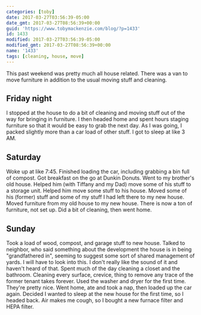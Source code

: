 ```yaml
---
categories: [toby]
date: 2017-03-27T03:56:39-05:00
date_gmt: 2017-03-27T08:56:39+00:00
guid: 'https://www.tobymackenzie.com/blog/?p=1433'
id: 1433
modified: 2017-03-27T03:56:39-05:00
modified_gmt: 2017-03-27T08:56:39+00:00
name: '1433'
tags: [cleaning, house, move]
---
```


This past weekend was pretty much all house related.  There was a van to move furniture in addition to the usual moving stuff and cleaning.<!--more-->

Friday night
------------

I stopped at the house to do a bit of cleaning and moving stuff out of the way for bringing in furniture.  I then headed home and spent hours staging furniture so that it would be easy to grab the next day.  As I was going, I packed slightly more than a car load of other stuff.  I got to sleep at like 3 AM.

Saturday
--------

Woke up at like 7:45.  Finished loading the car, including grabbing a bin full of compost.  Got breakfast on the go at Dunkin Donuts.  Went to my brother's old house.  Helped him (with Tiffany and my Dad) move some of his stuff to a storage unit.  Helped him move some stuff to his house.  Moved some of his (former) stuff and some of my stuff I had left there to my new house.  Moved furniture from my old house to my new house.  There is now a ton of furniture, not set up.  Did a bit of cleaning, then went home.

Sunday
------

Took a load of wood, compost, and garage stuff to new house.  Talked to neighbor, who said something about the development the house is in being "grandfathered in", seeming to suggest some sort of shared management of yards.  I will have to look into this.  I don't really like the sound of it and haven't heard of that.  Spent much of the day cleaning a closet and the bathroom.  Cleaning every surface, crevice, thing to remove any trace of the former tenant takes forever.  Used the washer and dryer for the first time.  They're pretty nice.  Went home, ate and took a nap, then loaded up the car again.  Decided I wanted to sleep at the new house for the first time, so I headed back.  Air makes me cough, so I bought a new furnace filter and HEPA filter.
